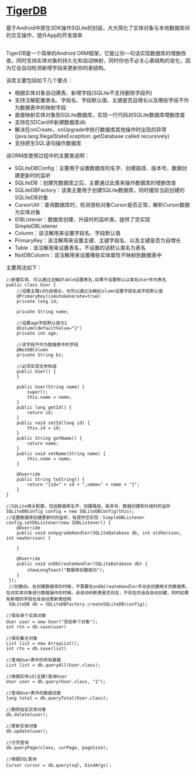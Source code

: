 # [TigerDB](http://ittiger.cn/2015/10/01/%E7%AE%80%E5%8D%95%E5%AE%9E%E7%94%A8%E7%9A%84Android-ORM%E6%A1%86%E6%9E%B6TigerDB/)
基于Android中原生SDK操作SQLite的封装，大大简化了实体对象与本地数据库间的交互操作，提升App的开发效率<br/>
##

TigerDB是一个简单的Android ORM框架，它能让你一句话实现数据库的增删改查，同时支持实体对象的持久化和自动映射，同时你也不必关心表结构的变化，因为它会自动检测新增字段来更新你的表结构。

该库主要包括如下几个要点：<br/>
* 根据实体对象自动建表、新增字段(SQLite不支持删除字段列)<br/>
* 支持注解配置表名、字段名、字段默认值、主键是否自增长以及哪些字段不作为数据表中的映射字段<br/>
* 直接映射实体对象到SQLite数据库，实现一行代码对SQLite数据库增删改查<br/>
* 支持在SDCard中新建数据库db<br/>
* 解决在onCreate，onUpgrade中执行数据库其他操作时出现的异常(java.lang.IllegalStateException: getDatabase called recursively)<br/>
* 支持原生SQL语句操作数据库<br/>

该ORM库使用过程中的主要类说明：<br/>
* SQLiteDBConfig：主要用于设置数据库的名字、创建路径、版本号、数据创建更新时的监听<br/>
* SQLiteDB：创建完数据库之后，主要通过此类来操作数据库的增删改查<br/>
* SQLiteDBFactory：该类主要用于创建SQLite数据库，同时缓存当前创建的SQLiteDB对象<br/>
* CursorUtil：查询数据库时，检测游标对象Cursor是否正常，解析Cursor数据为实体对象<br/>
* IDBListener：数据库创建、升级时的监听类，提供了空实现SimpleDBListener<br/>
* Column：该注解用来设置字段名、字段默认值<br/>
* PrimaryKey：该注解用来设置主键、主键字段名、以及主键是否为自增长<br/>
* Table：该注解用来设置表名，不设置的话默认类名为表名<br/>
* NotDBColumn：该注解用来设置哪些实体属性不映射到数据表中<br/>

主要用法如下：<br/>
```
//新建实体，可以通过注解@Table设置表名,如果不设置默认以类名User作为表名
public class User {
	//设置主键id为自增长，也可以通过注解@Column设置字段名或字段默认值
	@PrimaryKey(isAutoGenerate=true)
	private long id;
		
	private String name;
		
	//设置age字段默认值为1
	@Column(defaultValue="1")
	private int age;
		
	//该字段不作为数据表中的字段
	@NotDBColumn
	private String bz;
		
	//必须实现无参构造
	public User() {
	}
		
	public User(String name) {
		super();
		this.name = name;
	}
	public long getId() {
		return id;
	}
	public void setId(long id) {
		this.id = id;
	}
	public String getName() {
		return name;
	}
	public void setName(String name) {
		this.name = name;
	}
		
	@Override
	public String toString() {
		return "{id=" + id + ",name=" + name + "}";
	}
}
	
//SQLite相关配置，包括数据库名字、创建路径、版本号、数据创建和升级时的监听
SQLiteDBConfig config = new SQLiteDBConfig(this);
//设置数据库创建更新时的监听，有提供空实现：SimpleDBListener
config.setDbListener(new IDBListener() {
 	@Override
 	public void onUpgradeHandler(SQLiteDatabase db, int oldVersion, int newVersion) {
  				
  	}
  			
  	@Override
  	public void onDbCreateHandler(SQLiteDatabase db) {
  		showLongToast("数据库创建成功");
  	}
 });
 //创建db，在创建数据库的时候，不需要在onDbCreateHandler手动去创建相关的数据表，在对实体对象进行数据操作的时候，会自动判断表是否存在，不存在的话会自动创建，同时如果有新增的字段也会自动更新表结构
 SQLiteDB db = SQLiteDBFactory.createSQLiteDB(config);
 
//保存单个实体对象
User user = new User("添加单个对象");
int rtn = db.save(user)
		
//保存集合对象
List list = new ArrayList();
int rtn = db.save(list)
		
//查询User表中的所有数据
List list = db.queryAll(User.class);
	
//根据实体id(主键)查询User
User user = db.query(User.class, "1");
	
//查询User表中的数据总数
long total = db.queryTotal(User.class);
 
//删除指定实体对象
db.delete(user);
	
//更新实体对象
db.update(user);
	
//分页查询
db.queryPage(claxx, curPage, pageSize);
	
//根据SQL查询
Cursor cursor = db.query(sql, bindArgs)；
```
